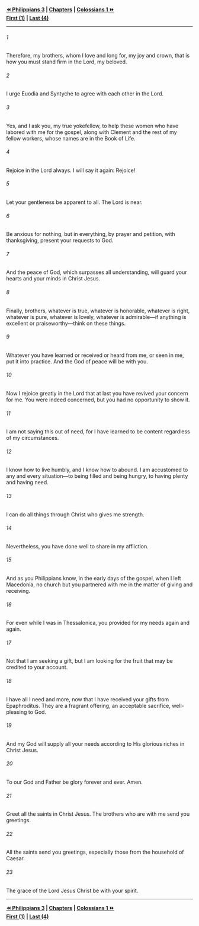   
**[⏪ Philippians 3](./Philippians%203.md) | [Chapters](./_index.md) | [Colossians 1 ⏩](../44.51%20Colossians/Colossians%201.md)**  
**[First (1)](./Philippians%201.md) | [Last (4)](Philippians%204.md)**  
  
---  
  
###### 1  
Therefore, my brothers, whom I love and long for, my joy and crown, that is how you must stand firm in the Lord, my beloved.  
  
###### 2  
I urge Euodia and Syntyche to agree with each other in the Lord.  
  
###### 3  
Yes, and I ask you, my true yokefellow, to help these women who have labored with me for the gospel, along with Clement and the rest of my fellow workers, whose names are in the Book of Life.  
  
###### 4  
Rejoice in the Lord always. I will say it again: Rejoice!  
  
###### 5  
Let your gentleness be apparent to all. The Lord is near.  
  
###### 6  
Be anxious for nothing, but in everything, by prayer and petition, with thanksgiving, present your requests to God.  
  
###### 7  
And the peace of God, which surpasses all understanding, will guard your hearts and your minds in Christ Jesus.  
  
###### 8  
Finally, brothers, whatever is true, whatever is honorable, whatever is right, whatever is pure, whatever is lovely, whatever is admirable—if anything is excellent or praiseworthy—think on these things.  
  
###### 9  
Whatever you have learned or received or heard from me, or seen in me, put it into practice. And the God of peace will be with you.  
  
###### 10  
Now I rejoice greatly in the Lord that at last you have revived your concern for me. You were indeed concerned, but you had no opportunity to show it.  
  
###### 11  
I am not saying this out of need, for I have learned to be content regardless of my circumstances.  
  
###### 12  
I know how to live humbly, and I know how to abound. I am accustomed to any and every situation—to being filled and being hungry, to having plenty and having need.  
  
###### 13  
I can do all things through Christ who gives me strength.  
  
###### 14  
Nevertheless, you have done well to share in my affliction.  
  
###### 15  
And as you Philippians know, in the early days of the gospel, when I left Macedonia, no church but you partnered with me in the matter of giving and receiving.  
  
###### 16  
For even while I was in Thessalonica, you provided for my needs again and again.  
  
###### 17  
Not that I am seeking a gift, but I am looking for the fruit that may be credited to your account.  
  
###### 18  
I have all I need and more, now that I have received your gifts from Epaphroditus. They are a fragrant offering, an acceptable sacrifice, well-pleasing to God.  
  
###### 19  
And my God will supply all your needs according to His glorious riches in Christ Jesus.  
  
###### 20  
To our God and Father be glory forever and ever. Amen.  
  
###### 21  
Greet all the saints in Christ Jesus. The brothers who are with me send you greetings.  
  
###### 22  
All the saints send you greetings, especially those from the household of Caesar.  
  
###### 23  
The grace of the Lord Jesus Christ be with your spirit.  
  
  
---  
  
**[⏪ Philippians 3](./Philippians%203.md) | [Chapters](./_index.md) | [Colossians 1 ⏩](../44.51%20Colossians/Colossians%201.md)**  
**[First (1)](./Philippians%201.md) | [Last (4)](Philippians%204.md)**  
  
